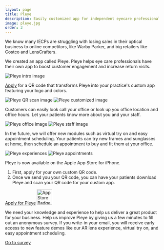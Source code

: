 ```yaml
---
layout: page
title: Pleye
description: Easily customized app for independent eyecare professionals (IECP)
image: pleye.jpg
order: 3
---
```


We know many IECPs are struggling with losing sales in their optical business to online competitors, like Warby Parker, and big retailers like Costco and LensCrafters.

We created an app called Pleye. Pleye helps eye care professionals have their own app to boost customer engagement and increase return visits.

<img style="max-width: 100%" src="/assets/images/pleye_intro.jpg" alt="Pleye intro image">

[Apply](https://www.blueprint-lab.com/qrcode) for a QR code that transforms Pleye into your practice's custom app featuring your logo and colors.


<img style="max-width: 100%" src="/assets/images/pleye_qr.jpg" alt="Pleye QR scan image">
<img style="max-width: 100%" src="/assets/images/pleye_custom.jpg" alt="Pleye customized image">

Customers can easily look call your office or look up you office location and office hours. Let your patients know more about you and your staff.

<img style="max-width: 100%" src="/assets/images/pleye_office.jpg" alt="Pleye office image">
<img style="max-width: 100%" src="/assets/images/pleye_staff.jpg" alt="Pleye staff image">

In the future, we will offer new modules such as virtual try on and easy appointment scheduling. Your patients can try new frames and sunglasses at home, then schedule an appointment to buy and fit them at your office.

<img style="max-width: 100%" src="/assets/images/pleye_experience.jpg" alt="Pleye experiences">
<img style="max-width: 100%" src="/assets/images/pleye_appointment.jpg" alt="Pleye appointments">

Pleye is now available on the Apple App Store for iPhone.
1. First, apply for your own custom QR code.
2. Once we send you your QR code, you can have your patients download Pleye and scan your QR code for your custom app.

<a class="button special small" href="/qrcode" title="Pleye Application Link" target="_blank">Apply for Pleye</a>
<a style="text-decoration: none; border-bottom-color: transparent;" href="https://apps.apple.com/us/app/pleye-optical-practices-app/id1465682596" title="Pleye App Store Link" target="_blank"><img style="height: 50px" src="/assets/images/app_store_badge.svg" alt="App Store Badge"></a>

We need your knowledge and experience to help us deliver a great product for your business. Help us improve Pleye by giving us a few minutes to fill out an anonymous survey. If you write-in your email, you will receive early access to new feature demos like our AR lens experience, virtual try on, and easy appointment scheduling.

<a class="button special small" href="https://forms.gle/XkbuT4VsBCnZdheP7" title="Go to survey" target="_blank">Go to survey</a>